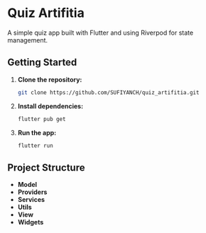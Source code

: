 # Quiz Artifitia

A simple quiz app built with Flutter and using Riverpod for state management.

## Getting Started

1. **Clone the repository:**

   ```bash
   git clone https://github.com/SUFIYANCH/quiz_artifitia.git
   ```

2. **Install dependencies:**

   ```bash
   flutter pub get
   ```

3. **Run the app:**

   ```bash
   flutter run
   ```

## Project Structure

- **Model**
- **Providers**
- **Services**
- **Utils**
- **View**
- **Widgets**
